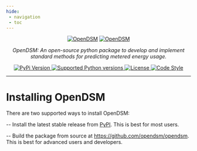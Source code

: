 ```yaml
---
hide:
 - navigation
 - toc
---
```


<p align="center" id="opendsm">
  <a href="https://lfenergy.org/projects/opendsm/"><img src="/assets/images/common/opendsm-horizontal-color.svg#only-light" alt="OpenDSM"></a>
  <a href="https://lfenergy.org/projects/opendsm/"><img src="/assets/images/common/opendsm-horizontal-white.svg#only-dark" alt="OpenDSM"></a>
</p>

<p align="center">
    <em>OpenDSM: An open-source python package to develop and implement standard methods for predicting metered energy usage.</em>
</p>

</p>
    <p align="center">
    <a href="https://pypi.python.org/pypi/opendsm" target="_blank">
        <img src="https://img.shields.io/pypi/v/opendsm.svg" alt="PyPi Version">
    </a>
    <a href="https://pypi.org/project/opendsm" target="_blank">
        <img src="https://img.shields.io/pypi/pyversions/opendsm.svg" alt="Supported Python versions">
    </a>
    <a href="https://github.com/opendsm/opendsm" target="_blank">
        <img src="https://img.shields.io/github/license/opendsm/opendsm.svg" alt="License">
    </a>
    <a href="https://github.com/ambv/black" target="_blank">
        <img src="https://img.shields.io/badge/code%20style-black-000000.svg" alt="Code Style">
    </a>
</p>

---

# Installing OpenDSM

There are two supported ways to install OpenDSM:

-- Install the latest stable release from <a href="https://pypi.python.org/pypi/opendsm" target="_blank">PyPI</a>. This is best for most users.

-- Build the package from source at <a href="https://github.com/opendsm/opendsm" target="_blank">https://github.com/opendsm/opendsm</a>. This is best for advanced users and developers.